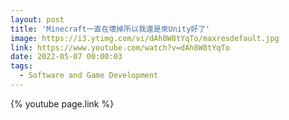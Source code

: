 ```yaml
---
layout: post
title: 'Minecraft一直在壞掉所以我還是來Unity好了'
image: https://i3.ytimg.com/vi/dAh8W8tYqTo/maxresdefault.jpg
link: https://www.youtube.com/watch?v=dAh8W8tYqTo
date: 2022-05-07 00:00:03
tags:
  - Software and Game Development
---
```


{% youtube page.link %}
